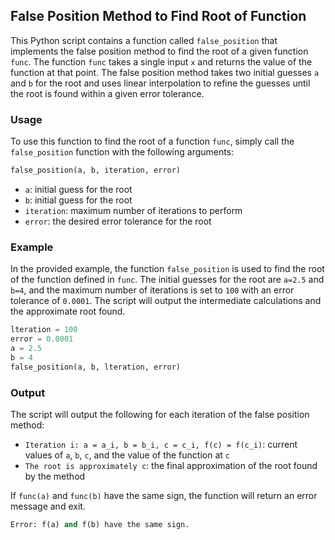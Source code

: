 ## False Position Method to Find Root of Function

This Python script contains a function called `false_position` that implements the false position method to find the root of a given function `func`. The function `func` takes a single input `x` and returns the value of the function at that point. The false position method takes two initial guesses `a` and `b` for the root and uses linear interpolation to refine the guesses until the root is found within a given error tolerance.

### Usage

To use this function to find the root of a function `func`, simply call the `false_position` function with the following arguments:

```python
false_position(a, b, iteration, error)
```

- `a`: initial guess for the root
- `b`: initial guess for the root
- `iteration`: maximum number of iterations to perform
- `error`: the desired error tolerance for the root

### Example

In the provided example, the function `false_position` is used to find the root of the function defined in `func`. The initial guesses for the root are `a=2.5` and `b=4`, and the maximum number of iterations is set to `100` with an error tolerance of `0.0001`. The script will output the intermediate calculations and the approximate root found.

```python
lteration = 100
error = 0.0001
a = 2.5
b = 4
false_position(a, b, lteration, error)
```

### Output

The script will output the following for each iteration of the false position method:

- `Iteration i: a = a_i, b = b_i, c = c_i, f(c) = f(c_i)`: current values of `a`, `b`, `c`, and the value of the function at `c`
- `The root is approximately c`: the final approximation of the root found by the method

If `func(a)` and `func(b)` have the same sign, the function will return an error message and exit.

```python
Error: f(a) and f(b) have the same sign.
```